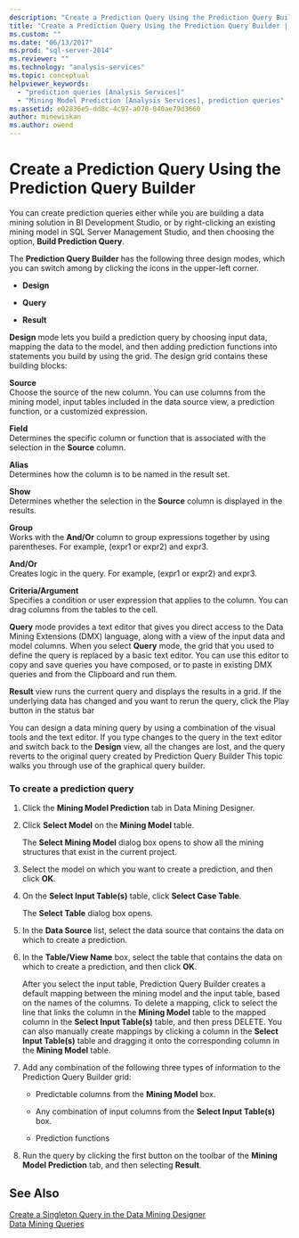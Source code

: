 ```yaml
---
description: "Create a Prediction Query Using the Prediction Query Builder"
title: "Create a Prediction Query Using the Prediction Query Builder | Microsoft Docs"
ms.custom: ""
ms.date: "06/13/2017"
ms.prod: "sql-server-2014"
ms.reviewer: ""
ms.technology: "analysis-services"
ms.topic: conceptual
helpviewer_keywords: 
  - "prediction queries [Analysis Services]"
  - "Mining Model Prediction [Analysis Services], prediction queries"
ms.assetid: e02836e5-dd8c-4c97-a078-840ae79d3660
author: minewiskan
ms.author: owend
---
```

# Create a Prediction Query Using the Prediction Query Builder
  You can create prediction queries either while you are building a data mining solution in BI Development Studio, or by right-clicking an existing mining model in SQL Server Management Studio, and then choosing the option, **Build Prediction Query**.  
  
 The **Prediction Query Builder** has the following three design modes, which you can switch among by clicking the icons in the upper-left corner.  
  
-   **Design**  
  
-   **Query**  
  
-   **Result**  
  
 **Design** mode lets you build a prediction query by choosing input data, mapping the data to the model, and then adding prediction functions into statements you build by using the grid. The design grid contains these building blocks:  
  
 **Source**  
 Choose the source of the new column. You can use columns from the mining model, input tables included in the data source view, a prediction function, or a customized expression.  
  
 **Field**  
 Determines the specific column or function that is associated with the selection in the **Source** column.  
  
 **Alias**  
 Determines how the column is to be named in the result set.  
  
 **Show**  
 Determines whether the selection in the **Source** column is displayed in the results.  
  
 **Group**  
 Works with the **And/Or** column to group expressions together by using parentheses. For example, (expr1 or expr2) and expr3.  
  
 **And/Or**  
 Creates logic in the query. For example, (expr1 or expr2) and expr3.  
  
 **Criteria/Argument**  
 Specifies a condition or user expression that applies to the column. You can drag columns from the tables to the cell.  
  
 **Query** mode provides a text editor that gives you direct access to the Data Mining Extensions (DMX) language, along with a view of the input data and model columns. When you select **Query** mode, the grid that you used to define the query is replaced by a basic text editor. You can use this editor to copy and save queries you have composed, or to paste in existing DMX queries and from the Clipboard and run them.  
  
 **Result** view runs the current query and displays the results in a grid. If the underlying data has changed and you want to rerun the query, click the Play button in the status bar  
  
 You can design a data mining query by using a combination of the visual tools and the text editor. If you type changes to the query in the text editor and switch back to the **Design** view, all the changes are lost, and the query reverts to the original query created by Prediction Query Builder This topic walks you through use of the graphical query builder.  
  
### To create a prediction query  
  
1.  Click the **Mining Model Prediction** tab in Data Mining Designer.  
  
2.  Click **Select Model** on the **Mining Model** table.  
  
     The **Select Mining Model** dialog box opens to show all the mining structures that exist in the current project.  
  
3.  Select the model on which you want to create a prediction, and then click **OK**.  
  
4.  On the **Select Input Table(s)** table, click **Select Case Table**.  
  
     The **Select Table** dialog box opens.  
  
5.  In the **Data Source** list, select the data source that contains the data on which to create a prediction.  
  
6.  In the **Table/View Name** box, select the table that contains the data on which to create a prediction, and then click **OK**.  
  
     After you select the input table, Prediction Query Builder creates a default mapping between the mining model and the input table, based on the names of the columns. To delete a mapping, click to select the line that links the column in the **Mining Model** table to the mapped column in the **Select Input Table(s)** table, and then press DELETE. You can also manually create mappings by clicking a column in the **Select Input Table(s)** table and dragging it onto the corresponding column in the **Mining Model** table.  
  
7.  Add any combination of the following three types of information to the Prediction Query Builder grid:  
  
    -   Predictable columns from the **Mining Model** box.  
  
    -   Any combination of input columns from the **Select Input Table(s)** box.  
  
    -   Prediction functions  
  
8.  Run the query by clicking the first button on the toolbar of the **Mining Model Prediction** tab, and then selecting **Result**.  
  
## See Also  
 [Create a Singleton Query in the Data Mining Designer](create-a-singleton-query-in-the-data-mining-designer.md)   
 [Data Mining Queries](data-mining-queries.md)  
  
  
